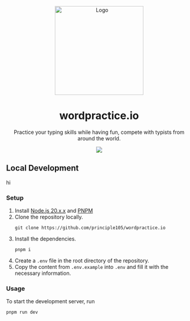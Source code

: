 <div align="center">
    <img src="https://i.imgur.com/zuEi84v.png" alt="Logo" width="240" height="240">
    <h1>wordpractice.io</h1>
    <p>Practice your typing skills while having fun, compete with typists from around the world.</p>
    <a href="https://discord.gg/DHnk46C">
        <img src="https://img.shields.io/discord/742960643312713738?logo=discord&style=for-the-badge"></img>
    </a>
</div>

## Local Development

hi

### Setup

1. Install [Node.js 20.x.x](https://nodejs.org/en) and [PNPM](https://pnpm.io/installation)
2. Clone the repository locally.
    ```shell
    git clone https://github.com/principle105/wordpractice.io
    ```
3. Install the dependencies.
    ```shell
    pnpm i
    ```
4. Create a `.env` file in the root directory of the repository.
5. Copy the content from `.env.example` into `.env` and fill it with the necessary information.

### Usage

To start the development server, run

```shell
pnpm run dev
```
